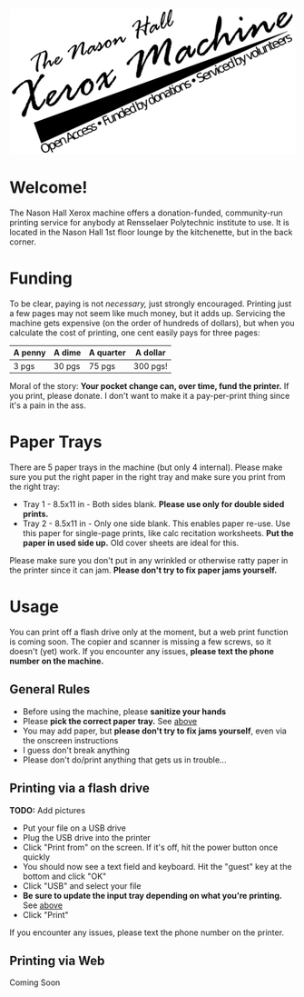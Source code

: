 ![The Nason Hall Xerox Machine](logo.png)

# Welcome!
The Nason Hall Xerox machine offers a donation-funded, community-run printing service for anybody at Rensselaer
Polytechnic institute to use. It is located in the Nason Hall 1st floor lounge by the kitchenette, but in the back
corner.

# Funding
To be clear, paying is not *necessary,* just strongly encouraged. Printing just a few pages may not seem like much
money, but it adds up. Servicing the machine gets expensive (on the order of hundreds of dollars), but when you
calculate the cost of printing, one cent easily pays for three pages:

| A penny | A dime | A quarter | A dollar |
|---------|--------|-----------|----------|
|  3 pgs  | 30 pgs |  75 pgs   | 300 pgs! |

Moral of the story: **Your pocket change can, over time, fund the printer.** If you print, please donate. I don't want
to make it a pay-per-print thing since it's a pain in the ass.

# Paper Trays
There are 5 paper trays in the machine (but only 4 internal). Please make sure you put the right paper in the right tray
and make sure you print from the right tray:

* Tray 1 - 8.5x11 in - Both sides blank. **Please use only for double sided prints.**
* Tray 2 - 8.5x11 in - Only one side blank. This enables paper re-use. Use this paper for single-page prints, like calc
recitation worksheets. **Put the paper in used side up.** Old cover sheets are ideal for this.

Please make sure you don't put in any wrinkled or otherwise ratty paper in the printer since it can jam. **Please don't
try to fix paper jams yourself.**

# Usage
You can print off a flash drive only at the moment, but a web print function is coming soon. The copier and scanner is
missing a few screws, so it doesn't (yet) work. If you encounter any issues, **please text the phone number on the
machine.**

## General Rules
* Before using the machine, please **sanitize your hands**
* Please **pick the correct paper tray.** See [above](#paper-trays)
* You may add paper, but **please don't try to fix jams yourself**, even via the onscreen instructions
* I guess don't break anything
* Please don't do/print anything that gets us in trouble...

## Printing via a flash drive
**TODO:** Add pictures

* Put your file on a USB drive
* Plug the USB drive into the printer
* Click "Print from" on the screen. If it's off, hit the power button once quickly
* You should now see a text field and keyboard. Hit the "guest" key at the bottom and click "OK"
* Click "USB" and select your file
* **Be sure to update the input tray depending on what you're printing.** See [above](#paper-trays)
* Click "Print"

If you encounter any issues, please text the phone number on the printer.

## Printing via Web
Coming Soon
